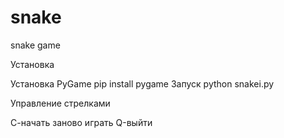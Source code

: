# snake
snake game

Установка

Установка PyGame pip install pygame
Запуск python snakei.py

Управление стрелками

С-начать заново играть
Q-выйти
